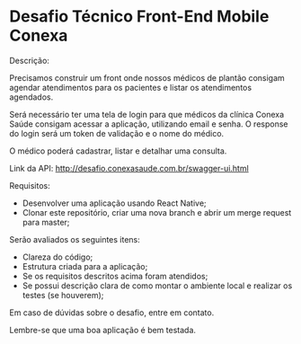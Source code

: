 # Desafio Técnico Front-End Mobile Conexa

Descrição:

Precisamos construir um front onde nossos médicos de plantão consigam agendar atendimentos para os pacientes e listar os atendimentos agendados.

Será necessário ter uma tela de login para que médicos da clínica Conexa Saúde consigam acessar a aplicação, utilizando email e senha.
O response do login será um token de validação e o nome do médico.

O médico poderá cadastrar, listar e detalhar uma consulta.

Link da API: http://desafio.conexasaude.com.br/swagger-ui.html

Requisitos:

* Desenvolver uma aplicação usando React Native;
* Clonar este repositório, criar uma nova branch e abrir um merge request para master;

Serão avaliados os seguintes itens:

* Clareza do código;
* Estrutura criada para a aplicação;
* Se os requisitos descritos acima foram atendidos;
* Se possui descrição clara de como montar o ambiente local e realizar os testes (se houverem);

Em caso de dúvidas sobre o desafio, entre em contato.

Lembre-se que uma boa aplicação é bem testada.